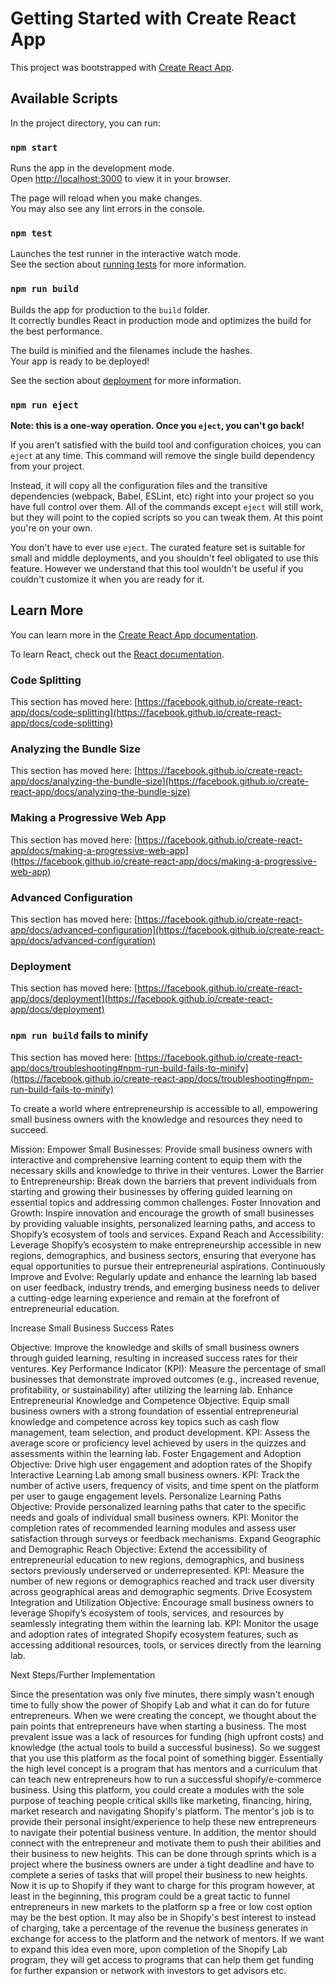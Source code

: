 # Getting Started with Create React App

This project was bootstrapped with [Create React App](https://github.com/facebook/create-react-app).

## Available Scripts

In the project directory, you can run:

### `npm start`

Runs the app in the development mode.\
Open [http://localhost:3000](http://localhost:3000) to view it in your browser.

The page will reload when you make changes.\
You may also see any lint errors in the console.

### `npm test`

Launches the test runner in the interactive watch mode.\
See the section about [running tests](https://facebook.github.io/create-react-app/docs/running-tests) for more information.

### `npm run build`

Builds the app for production to the `build` folder.\
It correctly bundles React in production mode and optimizes the build for the best performance.

The build is minified and the filenames include the hashes.\
Your app is ready to be deployed!

See the section about [deployment](https://facebook.github.io/create-react-app/docs/deployment) for more information.

### `npm run eject`

**Note: this is a one-way operation. Once you `eject`, you can't go back!**

If you aren't satisfied with the build tool and configuration choices, you can `eject` at any time. This command will remove the single build dependency from your project.

Instead, it will copy all the configuration files and the transitive dependencies (webpack, Babel, ESLint, etc) right into your project so you have full control over them. All of the commands except `eject` will still work, but they will point to the copied scripts so you can tweak them. At this point you're on your own.

You don't have to ever use `eject`. The curated feature set is suitable for small and middle deployments, and you shouldn't feel obligated to use this feature. However we understand that this tool wouldn't be useful if you couldn't customize it when you are ready for it.

## Learn More

You can learn more in the [Create React App documentation](https://facebook.github.io/create-react-app/docs/getting-started).

To learn React, check out the [React documentation](https://reactjs.org/).

### Code Splitting

This section has moved here: [https://facebook.github.io/create-react-app/docs/code-splitting](https://facebook.github.io/create-react-app/docs/code-splitting)

### Analyzing the Bundle Size

This section has moved here: [https://facebook.github.io/create-react-app/docs/analyzing-the-bundle-size](https://facebook.github.io/create-react-app/docs/analyzing-the-bundle-size)

### Making a Progressive Web App

This section has moved here: [https://facebook.github.io/create-react-app/docs/making-a-progressive-web-app](https://facebook.github.io/create-react-app/docs/making-a-progressive-web-app)

### Advanced Configuration

This section has moved here: [https://facebook.github.io/create-react-app/docs/advanced-configuration](https://facebook.github.io/create-react-app/docs/advanced-configuration)

### Deployment

This section has moved here: [https://facebook.github.io/create-react-app/docs/deployment](https://facebook.github.io/create-react-app/docs/deployment)

### `npm run build` fails to minify

This section has moved here: [https://facebook.github.io/create-react-app/docs/troubleshooting#npm-run-build-fails-to-minify](https://facebook.github.io/create-react-app/docs/troubleshooting#npm-run-build-fails-to-minify)

To create a world where entrepreneurship is accessible to all, empowering small business owners with the knowledge and resources they need to succeed.

Mission:
Empower Small Businesses: Provide small business owners with interactive and comprehensive learning content to equip them with the necessary skills and knowledge to thrive in their ventures.
Lower the Barrier to Entrepreneurship: Break down the barriers that prevent individuals from starting and growing their businesses by offering guided learning on essential topics and addressing common challenges.
Foster Innovation and Growth: Inspire innovation and encourage the growth of small businesses by providing valuable insights, personalized learning paths, and access to Shopify’s ecosystem of tools and services.
Expand Reach and Accessibility: Leverage Shopify’s ecosystem to make entrepreneurship accessible in new regions, demographics, and business sectors, ensuring that everyone has equal opportunities to pursue their entrepreneurial aspirations.
Continuously Improve and Evolve: Regularly update and enhance the learning lab based on user feedback, industry trends, and emerging business needs to deliver a cutting-edge learning experience and remain at the forefront of entrepreneurial education.

Increase Small Business Success Rates

Objective: Improve the knowledge and skills of small business owners through guided learning, resulting in increased success rates for their ventures.
Key Performance Indicator (KPI): Measure the percentage of small businesses that demonstrate improved outcomes (e.g., increased revenue, profitability, or sustainability) after utilizing the learning lab.
Enhance Entrepreneurial Knowledge and Competence
Objective: Equip small business owners with a strong foundation of essential entrepreneurial knowledge and competence across key topics such as cash flow management, team selection, and product development.
KPI: Assess the average score or proficiency level achieved by users in the quizzes and assessments within the learning lab.
Foster Engagement and Adoption
Objective: Drive high user engagement and adoption rates of the Shopify Interactive Learning Lab among small business owners.
KPI: Track the number of active users, frequency of visits, and time spent on the platform per user to gauge engagement levels.
Personalize Learning Paths
Objective: Provide personalized learning paths that cater to the specific needs and goals of individual small business owners.
KPI: Monitor the completion rates of recommended learning modules and assess user satisfaction through surveys or feedback mechanisms.
Expand Geographic and Demographic Reach
Objective: Extend the accessibility of entrepreneurial education to new regions, demographics, and business sectors previously underserved or underrepresented.
KPI: Measure the number of new regions or demographics reached and track user diversity across geographical areas and demographic segments.
Drive Ecosystem Integration and Utilization
Objective: Encourage small business owners to leverage Shopify’s ecosystem of tools, services, and resources by seamlessly integrating them within the learning lab.
KPI: Monitor the usage and adoption rates of integrated Shopify ecosystem features, such as accessing additional resources, tools, or services directly from the learning lab.

Next Steps/Further Implementation

Since the presentation was only five minutes, there simply wasn't enough time to fully show the power of Shopify Lab and what it can do for future entrepreneurs. When we were creating the concept, we thought about the pain points that entrepreneurs have when starting a business. The most prevalent issue was a lack of resources for funding (high upfront costs) and knowledge (the actual tools to build a successful business). So we suggest that you use this platform as the focal point of something bigger. Essentially the high level concept is a program that has mentors and a curriculum that can teach new entrepreneurs how to run a successful shopify/e-commerce business. Using this platform, you could create a modules with the sole purpose of teaching people critical skills like marketing, financing, hiring, market research and navigating Shopify's platform. The mentor's job is to provide their personal insight/experience to help these new entrepreneurs to navigate their potential business venture. In addition, the mentor should connect with the entrepreneur and motivate them to push their abilities and their business to new heights. This can be done through sprints which is a project where the business owners are under a tight deadline and have to complete a series of tasks that will propel their business to new heights. Now it is up to Shopify if they want to charge for this program however, at least in the beginning, this program could be a great tactic to funnel entrepreneurs in new markets to the platform sp a free or low cost option may be the best option. It may also be in Shopify's best interest to instead of charging, take a percentage of the revenue the business generates in exchange for access to the platform and the network of mentors. If we want to expand this idea even more, upon completion of the Shopify Lab program, they will get access to programs that can help them get funding for further expansion or network with investors to get advisors etc.
